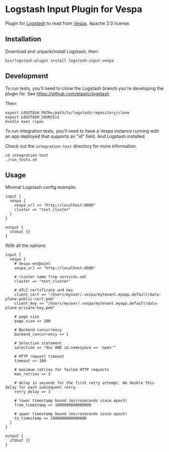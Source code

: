 # Logstash Input Plugin for Vespa

Plugin for [Logstash](https://github.com/elastic/logstash) to read from [Vespa](https://vespa.ai). Apache 2.0 license.

## Installation

Download and unpack/install Logstash, then:
```
bin/logstash-plugin install logstash-input-vespa
```

## Development

To run tests, you'll need to clone the Logstash branch you're developing the plugin for. See https://github.com/elastic/logstash

Then:
```
export LOGSTASH_PATH=/path/to/logstash/repository/clone
export LOGSTASH_SOURCE=1
bundle exec rspec
```

To run integration tests, you'll need to have a Vespa instance running with an app deployed that supports an "id" field. And Logstash installed.

Check out the `integration-test` directory for more information.

```
cd integration-test
./run_tests.sh
```

## Usage

Minimal Logstash config example:
```
input {
  vespa {
    vespa_url => "http://localhost:8080"
    cluster => "test_cluster"
  }
}

output {
  stdout {}
}
```

With all the options:
```
input {
  vespa {
    # Vespa endpoint
    vespa_url => "http://localhost:8080"
    
    # cluster name from services.xml
    cluster => "test_cluster"

    # mTLS certificate and key
    client_cert => "/Users/myuser/.vespa/mytenant.myapp.default/data-plane-public-cert.pem"
    client_key => "/Users/myuser/.vespa/mytenant.myapp.default/data-plane-private-key.pem"

    # page size
    page_size => 100

    # Backend concurrency
    backend_concurrency => 1

    # Selection statement
    selection => "doc AND id.namespace == 'open'"

    # HTTP request timeout
    timeout => 180

    # maximum retries for failed HTTP requests
    max_retries => 3

    # delay in seconds for the first retry attempt. We double this delay for each subsequent retry.
    retry_delay => 1

    # lower timestamp bound (microseconds since epoch)
    from_timestamp => 1600000000000000

    # upper timestamp bound (microseconds since epoch)
    to_timestamp => 1800000000000000
  }
}

output {
  stdout {}
}
```